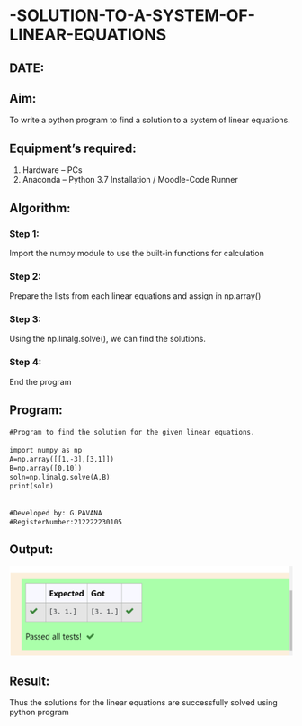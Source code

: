 # -SOLUTION-TO-A-SYSTEM-OF-LINEAR-EQUATIONS
## DATE:

## Aim:
To write a python program to find a solution to a system of linear equations.

## Equipment’s required:
1. 	Hardware – PCs
2. 	Anaconda – Python 3.7 Installation / Moodle-Code Runner

## Algorithm:
### Step 1: 
Import the numpy module to use the built-in functions for calculation
### Step 2: 
Prepare the lists from each linear equations and assign in np.array()
### Step 3: 
Using the np.linalg.solve(), we can find the solutions.
### Step 4: 
End the program

## Program:
```
#Program to find the solution for the given linear equations.

import numpy as np
A=np.array([[1,-3],[3,1]])
B=np.array([0,10])
soln=np.linalg.solve(A,B)
print(soln)


#Developed by: G.PAVANA
#RegisterNumber:212222230105
```
## Output:
![-SOLUTION-TO-A-SYSTEM-OF-LINEAR-EQUATIONS](out1.png)

## Result: 
Thus the solutions for the linear equations are successfully solved using python program

